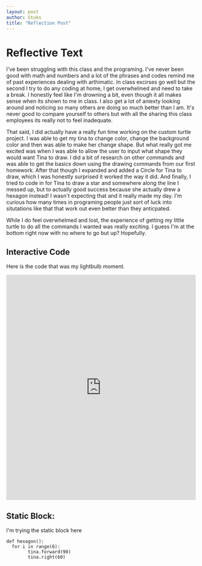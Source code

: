 ```yaml
---
layout: post
author: Stuks
title: "Reflection Post"
---
```


# Reflective Text

I've been struggling with this class and the programing. I've never been good with math and numbers and a lot of the phrases and codes remind me of past experiences dealing with arthimatic. In class excirses go well but the second I try to do any coding at home, I get overwhelmed and need to take a break. I honestly feel like I'm drowning a bit, even though it all makes sense when its shown to me in class. I also get a lot of aniexty looking around and noticing so many others are doing so much better than I am. It's never good to compare yourself to others but with all the sharing this class employees its really not to feel inadequate. 

That said, I did actually have a really fun time working on the custom turtle project. I was able to get my tina to change color, change the background color and then was able to make her change shape. But what really got me excited was when I was able to allow the user to input what shape they would want Tina to draw. I did a bit of research on other commands and was able to get the basics down using the drawing commands from our first homework. After that though I expanded and added a Circle for Tina to draw, which I was honestly surprised it worked the way it did. And finally, I tried to code in for Tina to draw a star and somewhere along the line I messed up, but to actually good success because she actually drew a hexagon instead! I wasn't expecting that and it really made my day. I'm curious how many times in programing people just sort of luck into situtations like that that work out even better than they anticpated.

While I do feel overwhelmed and lost, the experience of getting my little turtle to do all the commands I wanted was really exciting. I guess I'm at the bottom right now with no where to go but up? Hopefully. 


## Interactive Code
Here is the code that was my lightbulb moment.

<iframe src="https://trinket.io/embed/python/f7d8f83c06" width="100%" height="600" frameborder="0" marginwidth="0" marginheight="0" allowfullscreen></iframe>

## Static Block:
I'm trying the static block here
```
def hexagon():
  for i in range(6):
        tina.forward(90)
        tina.right(60)
```
